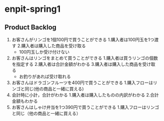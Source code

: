 # enpit-spring1
## Product Backlog
1. お客さんがリンゴを1個100円で買うことができる
   1.購入者は100円玉を1つ渡す
   2.購入者は購入した商品を受け取る
   - 100円玉しか受け付けない
2. お客さんはリンゴをまとめて買うことができる
   1.購入者は買うリンゴの個数を指定する
   2.購入者は合計金額がわかる
   3.購入者は購入した商品を受け取る
   - お釣りがあれば受け取れる
3. お客さんはドラゴンフルーツを400円で買うことができる
   1.購入フローはリンゴと同じ(他の商品と一緒に買える)
4. 会計時に小計，合計がわかる
   1.購入者は購入したものの内訳がわかる
   2.合計金額もわかる
5. お客さんはしゃけ弁当を1つ390円で買うことができる
   1.購入フローはリンゴと同じ（他の商品と一緒に買える）